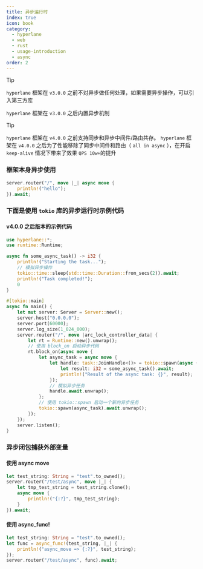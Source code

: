 ```yaml
---
title: 异步运行时
index: true
icon: book
category:
  - hyperlane
  - web
  - rust
  - usage-introduction
  - async
order: 2
---
```


<Share colorful />

> [!tip]
>
> `hyperlane` 框架在 `v3.0.0` 之前不对异步做任何处理，如果需要异步操作，可以引入第三方库
>
> `hyperlane` 框架在 `v3.0.0` 之后内置异步机制

> [!tip]
>
> `hyperlane` 框架在 `v4.0.0` 之前支持同步和异步中间件/路由共存。
> `hyperlane` 框架在 `v4.0.0` 之后为了性能移除了同步中间件和路由（ `all in async` ），在开启 `keep-alive` 情况下带来了效果 `QPS 10w+`的提升

### 框架本身异步使用

```rust
server.router("/", move |_| async move {
    println!("hello");
}).await;
```

### 下面是使用 `tokio` 库的异步运行时示例代码

#### v4.0.0 之后版本的示例代码

```rust
use hyperlane::*;
use runtime::Runtime;

async fn some_async_task() -> i32 {
    println!("Starting the task...");
    // 模拟异步操作
    tokio::time::sleep(std::time::Duration::from_secs(2)).await;
    println!("Task completed!");
    0
}

#[tokio::main]
async fn main() {
    let mut server: Server = Server::new();
    server.host("0.0.0.0");
    server.port(60000);
    server.log_size(1_024_000);
    server.router("/", move |arc_lock_controller_data| {
        let rt = Runtime::new().unwrap();
        // 使用 block_on 启动异步代码
        rt.block_on(async move {
            let async_task = async move {
                let handle: task::JoinHandle<()> = tokio::spawn(async {
                    let result: i32 = some_async_task().await;
                    println!("Result of the async task: {}", result);
                });
                // 模拟异步任务
                handle.await.unwrap();
            };
            // 使用 tokio::spawn 启动一个新的异步任务
            tokio::spawn(async_task).await.unwrap();
        });
    });
    server.listen();
}
```

### 异步闭包捕获外部变量

#### 使用 async move

```rust
let test_string: String = "test".to_owned();
server.router("/test/async", move |_| {
    let tmp_test_string = test_string.clone();
    async move {
        println!("{:?}", tmp_test_string);
    }
}).await;
```

#### 使用 async_func!

```rust
let test_string: String = "test".to_owned();
let func = async_func!(test_string, |_| {
    println!("async_move => {:?}", test_string);
});
server.router("/test/async", func).await;
```

<Bottom />
